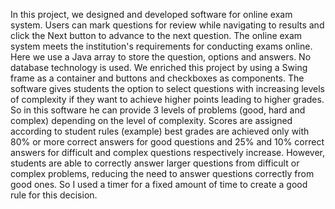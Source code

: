 In this project, we designed and developed software for  online exam system.
Users can mark questions for review while navigating to results and
click the Next button to advance to the next question. 
The online exam system meets the institution's requirements for conducting exams online.
Here we use a Java array to store the question, options and answers. No database technology is used. 
We enriched this project by using a Swing frame as a container and buttons and checkboxes as components.
The software gives students the option to select questions with increasing levels of complexity if they want to achieve higher points leading to higher grades.
So in this software he can provide 3 levels of problems (good, hard and complex) depending on the level of complexity. 
Scores are assigned according to student rules (example) best grades are achieved only with 80% or more correct answers 
for good questions and 25% and 10% correct answers for difficult and complex questions respectively increase. However, students are 
able to correctly answer larger questions from difficult or complex problems, reducing the need to answer questions correctly from good ones.
So I used a timer for a fixed amount of time to create a good rule for this decision.

